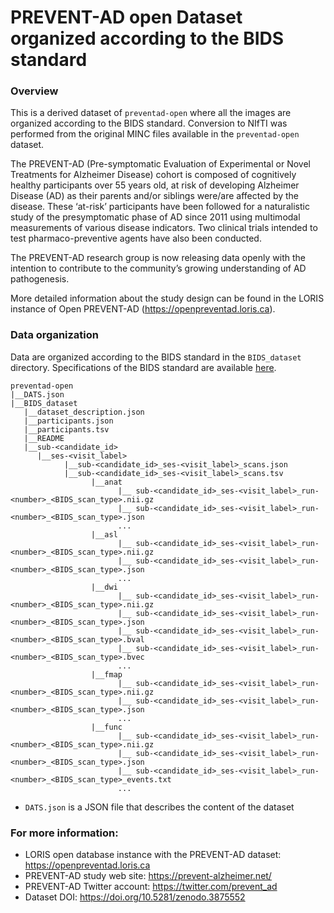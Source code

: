 # PREVENT-AD open Dataset organized according to the BIDS standard

### Overview

This is a derived dataset of `preventad-open` where all the images are organized according to the BIDS standard. Conversion to NIfTI was performed from the original MINC files available in the `preventad-open` dataset.

The PREVENT-AD (Pre-symptomatic Evaluation of Experimental or Novel Treatments for Alzheimer Disease) cohort is composed of cognitively healthy participants over 55 years old, at risk of developing Alzheimer Disease (AD) as their parents and/or siblings were/are affected by the disease. These ‘at-risk’ participants have been followed for a naturalistic study of the presymptomatic phase of AD since 2011 using multimodal measurements of various disease indicators. Two clinical trials intended to test pharmaco-preventive agents have also been conducted.

The PREVENT-AD research group is now releasing data openly with the intention to contribute to the community’s growing understanding of AD pathogenesis.

More detailed information about the study design can be found in the LORIS instance of Open PREVENT-AD (https://openpreventad.loris.ca).

### Data organization

Data are organized according to the BIDS standard in the `BIDS_dataset` directory. Specifications of the BIDS standard are available [here](https://bids-specification.readthedocs.io/en/stable/).

```
preventad-open
|__DATS.json
|__BIDS_dataset
   |__dataset_description.json
   |__participants.json
   |__participants.tsv
   |__README
   |__sub-<candidate_id>
      |__ses-<visit_label>
            |__sub-<candidate_id>_ses-<visit_label>_scans.json
            |__sub-<candidate_id>_ses-<visit_label>_scans.tsv
                  |__anat
                        |__ sub-<candidate_id>_ses-<visit_label>_run-<number>_<BIDS_scan_type>.nii.gz
                        |__ sub-<candidate_id>_ses-<visit_label>_run-<number>_<BIDS_scan_type>.json
                        ...
                  |__asl
                        |__ sub-<candidate_id>_ses-<visit_label>_run-<number>_<BIDS_scan_type>.nii.gz
                        |__ sub-<candidate_id>_ses-<visit_label>_run-<number>_<BIDS_scan_type>.json
                        ...
                  |__dwi
                        |__ sub-<candidate_id>_ses-<visit_label>_run-<number>_<BIDS_scan_type>.nii.gz
                        |__ sub-<candidate_id>_ses-<visit_label>_run-<number>_<BIDS_scan_type>.json
                        |__ sub-<candidate_id>_ses-<visit_label>_run-<number>_<BIDS_scan_type>.bval
                        |__ sub-<candidate_id>_ses-<visit_label>_run-<number>_<BIDS_scan_type>.bvec
                        ...
                  |__fmap
                        |__ sub-<candidate_id>_ses-<visit_label>_run-<number>_<BIDS_scan_type>.nii.gz
                        |__ sub-<candidate_id>_ses-<visit_label>_run-<number>_<BIDS_scan_type>.json
                        ...
                  |__func
                        |__ sub-<candidate_id>_ses-<visit_label>_run-<number>_<BIDS_scan_type>.nii.gz
                        |__ sub-<candidate_id>_ses-<visit_label>_run-<number>_<BIDS_scan_type>.json
                        |__ sub-<candidate_id>_ses-<visit_label>_run-<number>_<BIDS_scan_type>_events.txt
                        ...
```

- `DATS.json` is a JSON file that describes the content of the dataset

### For more information: 

- LORIS open database instance with the PREVENT-AD dataset: https://openpreventad.loris.ca
- PREVENT-AD study web site: https://prevent-alzheimer.net/
- PREVENT-AD Twitter account: https://twitter.com/prevent_ad
- Dataset DOI: https://doi.org/10.5281/zenodo.3875552
